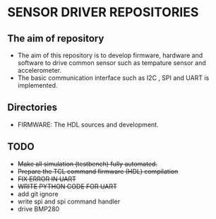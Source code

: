 # SENSOR DRIVER REPOSITORIES
## The aim of repository
-   The aim of this repository is to develop firmware, hardware and software to drive common sensor such as tempature sensor and accelerometer.
-   The basic communication interface such as I2C , SPI and UART is implemented.

## Directories 
-   FIRMWARE: The HDL sources and development.

## TODO
- ~~Make all simulation (testbench) fully automated.~~
- ~~Prepare the TCL command firmware (HDL) compilation~~ 
- ~~FIX ERROR IN UART~~ 
- ~~WRITE PYTHON CODE FOR UART~~
- add git ignore
- write spi and spi command handler
- drive BMP280
